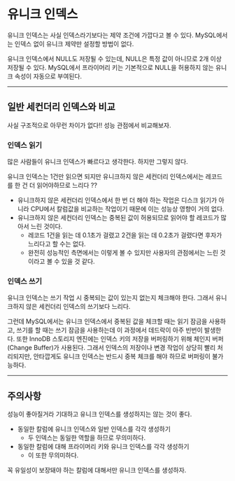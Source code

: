 

# 유니크 인덱스

유니크 인덱스는 사실 인덱스라기보다는 제약 조건에 가깝다고 볼 수 있다. MySQL에서는 인덱스 없이 유니크 제약만
설정할 방법이 없다.

유니크 인덱스에서 NULL도 저장될 수 있는데, NULL은 특정 값이 아니므로 2개 이상 저장될 수 있다.
MySQL에서 프라이머리 키는 기본적으로 NULL을 허용하지 않는 유니크 속성이 자동으로 부여된다.

---

## 일반 세컨더리 인덱스와 비교

사실 구조적으로 아무런 차이가 없다!! 성능 관점에서 비교해보자.

### 인덱스 읽기

많은 사람들이 유니크 인덱스가 빠르다고 생각한다. 하지만 그렇지 않다. 

유니크 인덱스는 1건만 읽으면 되지만 유니크하지 않은 세컨더리 인덱스에서는 레코드를 한 건 더 읽어야하므로 느리다 ??
- 유니크하지 않은 세컨더리 인덱스에서 한 번 더 해야 하는 작업은 디스크 읽기가 아니라 CPU에서 칼럼값을 비교하는 작업이기 때문에 이는 성능상 영향이 거의 없다.
- 유니크하지 않은 세컨더리 인덱스는 중복된 값이 허용되므로 읽어야 할 레코드가 많아서 느린 것이다.
  - 레코드 1건을 읽는 데 0.1초가 걸렸고 2건을 읽는 데 0.2초가 걸렸다면 후자가 느리다고 할 수는 없다.
  - 완전히 성능적인 측면에서는 이렇게 볼 수 있지만 사용자의 관점에서는 느린 것이라고 볼 수 있을 것 같다.

### 인덱스 쓰기

유니크 인덱스는 쓰기 작업 시 중복되는 값이 있는지 없는지 체크해야 한다. 그래서 유니크하지 않은 세컨더리 인덱스의
쓰기보다 느리다.

그런데 MySQL에서는 유니크 인덱스에서 중복된 값을 체크할 때는 읽기 잠금을 사용하고, 쓰기를 할 때는 쓰기 잠금을
사용하는데 이 과정에서 데드락이 아주 빈번이 발생한다. 또한 InnoDB 스토리지 엔진에는 인덱스 키의 저장을
버퍼링하기 위해 체인지 버퍼(Change Buffer)가 사용된다. 그래서 인덱스의 저장이나 변경 작업이 상당히
빨리 처리되지만, 안타깝게도 유니크 인덱스는 반드시 중복 체크를 해야 하므로 버퍼링이 불가능하다.

---

## 주의사항

성능이 좋아질거라 기대하고 유니크 인덱스를 생성하지는 않는 것이 좋다.

- 동일한 칼럼에 유니크 인덱스와 일반 인덱스를 각각 생성하기
  - 두 인덱스는 동일한 역할을 하므로 무의미하다.
- 동일한 칼럼에 대해 프라이머리 키와 유니크 인덱스를 각각 생성하기
  - 이 또한 무의미하다.

꼭 유일성이 보장돼야 하는 칼럼에 대해서만 유니크 인덱스를 생성하자.